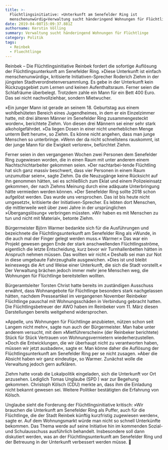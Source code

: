 ```yaml
---
title: >-
  Flüchtlingsinitiative: »Unterkunft am Senefelder Ring ist
  menschenunwürdig«Verwaltung sucht händeringend Wohnungen für Flüchtlinge
date: 2019-04-08T15:09:37.881Z
authorname: Kerstin Völling
summary: Verwaltung sucht händeringend Wohnungen für Flüchtlinge
category: Politik
tags:
  - Reinbek
  - Fluechtlinge
---
```

Reinbek – Die Flüchtlingsinitiative Reinbek fordert die sofortige Auflösung der Flüchtlingsunterkunft am Senefelder Ring. »Diese Unterkunft ist einfach menschenunwürdig«, kritisierte Initiativen-Sprecher Roderich Ziehm in der jüngsten Stadtverordnetenversammlung. Es gebe in der Unterkunft kein Rückzugsgebiet zum Lernen und keinen Aufenthaltsraum. Ferner seien die Schlafräume überbelegt. Trotzdem zahle ein Mann für ein Bett 400 Euro. Das sei nicht nachvollziehbar, sondern Mietwucher.  

»Ein junger Mann ist gerade an seinem 18. Geburtstag aus einem wohlbehüteten Bereich eines Jugendheimes, in dem er ein Einzelzimmer hatte, mit drei älteren Männer im Senefelder Ring zusammengesteckt worden«, berichtete Ziehm. Von diesen drei Männern sei einer sehr stark alkoholgefährdet. »Da liegen Dosen in einer nicht unerheblichen Menge unterm Bett herum«, so Ziehm. Es könne nicht angehen, dass man junge Menschen so unterbringe. »Wenn der da nicht schnellstens rauskommt, ist der junge Mann für die Ewigkeit verloren«, befürchtet Ziehm.

Ferner seien in den vergangenen Wochen zwei Personen dem Senefelder Ring zugewiesen worden, die in einen Raum mit unter anderem einem Nachtschichtarbeiter gekommen seien. »Der nachtarbei-tende Flüchtling hat sich ganz massiv beschwert, dass vier Personen in einem Raum unzumutbar seien«, sagte Ziehm. Da die Neuzugänge keine Rücksicht auf ihn genommen hätten, sei es schließlich zum Eklat und einem Polizeieinsatz gekommen, der nach Ziehms Meinung durch eine adäquate Unterbringung hätte vermieden werden können. »Der Senefelder Ring sollte 2018 schon aufgelöst werden. Das wurde uns versprochen. Das ist bis heute nicht umgesetzt«, kritisierte der Initiativen-Sprecher. Es lebten dort Menschen, die mittlerweile weit über zwei Jahre in der ursprünglichen »Übergangslösung« verbringen müssten. »Wir haben es mit Menschen zu tun und nicht mit Material«, betonte Ziehm.

Bürgermeister Björn Warmer bedankte sich für die Ausführungen und bezeichnete die Flüchtlingsunterkunft am Senefelder Ring als »Wunde, in die auch mal der Finger gelegt werden muss.« Warmer:« Das war ein Projekt gewesen gegen Ende der stark anschwellenden Flüchtlingsströme, eigentlich die letzte Entscheidung, kurz bevor wir Turnhallenbetten hätten in Anspruch nehmen müssen. Das wollten wir nicht.« Deshalb sei man zur Not in diese umgebaute Fahrzeughalle ausgewichen. »Dies ist und bleibt keineswegs die Art und Weise einer Unterkunft, die sich die Stadt vorstellt.« Der Verwaltung brächen jedoch immer mehr jene Menschen weg, die Wohnungen für Flüchtlinge bereitstellen wollten. 

Bürgeramtsleiter Torsten Christ hatte bereits im zuständigen Ausschuss erwähnt, dass Wohnangebote für Flüchtlinge besonders stark nachgelassen hätten, nachdem Presseartikel im vergangenen November Reinbeker Flüchtlinge pauschal mit Wohnungsschäden in Verbindung gebracht hatten. Die Flüchtlingsbetreuer der AWO haben im Reinbeker vom 11. März diesen Darstellungen bereits weitgehend widersprochen.

»Appelle, uns Wohnungen für Flüchtlinge anzubieten, nützen schon seit Langem nicht mehr«, sagte nun auch der Bürgermeister. Man habe unter anderem versucht, mit dem »Mietführerschein« (der Reinbeker berichtete) Stück für Stück Vertrauen von Wohnungsvermietern wiederherzustellen. »Doch die Entwicklungen, die wir überhaupt nicht zu verantworten haben, müssen wir jetzt ausbaden«, sagte er. Man könne daher die Auflösung der Flüchtlingsunterkunft am Senefelder Ring per se nicht zusagen. »Aber die Absicht haben wir ganz eindeutig«, so Warmer. Zunächst wolle die Verwaltung jedoch gern aufklären. 

Ziehm hatte vorab die Lokalpolitik eingeladen, sich die Unterkunft vor Ort anzusehen. Lediglich Tomas Unglaube (SPD ) war zur Begehung gekommen. Christoph Kölsch (CDU) merkte an, dass ihm die Einladung nicht bekannt gewesen sei. Weitere Politiker bestätigten die Erfahrung von Kölsch.

Unglaube sieht die Forderung der Flüchtlingsinitiative kritisch: »Wir brauchen die Unterkunft am Senefelder Ring als Puffer, auch für die Flüchtlinge, die der Stadt Reinbek künftig kurzfristig zugewiesen werden«, sagte er. Auf dem Wohnungsmarkt würde man nicht so schnell Unterkünfte bekommen. Das Thema werde auf seine Initiative hin im kommenden Sozial- und Schulausschuss ausführlich behandelt. Insbesondere soll dann diskutiert werden, was an der Flüchtlingsunterkunft am Senefelder Ring und der Betreuung in der Unterkunft verbessert werden müsse. 

